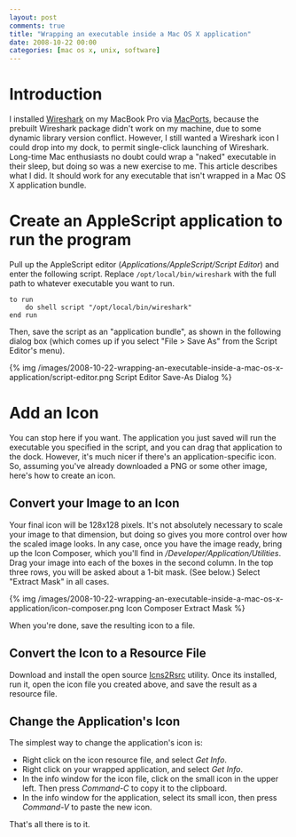 ```yaml
---
layout: post
comments: true
title: "Wrapping an executable inside a Mac OS X application"
date: 2008-10-22 00:00
categories: [mac os x, unix, software]
---
```


# Introduction

I installed [Wireshark][] on my MacBook Pro via [MacPorts][], because the
prebuilt Wireshark package didn't work on my machine, due to some dynamic
library version conflict. However, I still wanted a Wireshark icon I could
drop into my dock, to permit single-click launching of Wireshark. Long-time
Mac enthusiasts no doubt could wrap a "naked" executable in their sleep,
but doing so was a new exercise to me. This article describes what I did.
It should work for any executable that isn't wrapped in a Mac OS X
application bundle.

# Create an AppleScript application to run the program

Pull up the AppleScript editor
(*Applications/AppleScript/Script Editor*) and enter the following
script. Replace `/opt/local/bin/wireshark` with the full path to
whatever executable you want to run.

    to run
        do shell script "/opt/local/bin/wireshark"
    end run

Then, save the script as an "application bundle", as shown in the
following dialog box (which comes up if you select "File &gt; Save
As" from the Script Editor's menu).

{% img /images/2008-10-22-wrapping-an-executable-inside-a-mac-os-x-application/script-editor.png Script Editor Save-As Dialog %}

# Add an Icon

You can stop here if you want. The application you just saved will
run the executable you specified in the script, and you can drag
that application to the dock. However, it's much nicer if there's
an application-specific icon. So, assuming you've already
downloaded a PNG or some other image, here's how to create an
icon.

## Convert your Image to an Icon

Your final icon will be 128x128 pixels. It's not absolutely
necessary to scale your image to that dimension, but doing so gives
you more control over how the scaled image looks. In any case, once
you have the image ready, bring up the Icon Composer, which you'll
find in */Developer/Application/Utilities*. Drag your image into
each of the boxes in the second column. In the top three rows, you
will be asked about a 1-bit mask. (See below.) Select "Extract
Mask" in all cases.

{% img /images/2008-10-22-wrapping-an-executable-inside-a-mac-os-x-application/icon-composer.png Icon Composer Extract Mask %}

When you're done, save the resulting icon to a file.

## Convert the Icon to a Resource File

Download and install the open source [Icns2Rsrc][] utility. Once its
installed, run it, open the icon file you created above, and save the
result as a resource file.

## Change the Application's Icon

The simplest way to change the application's icon is:

-   Right click on the icon resource file, and select *Get Info*.
-   Right click on your wrapped application, and select *Get Info*.
-   In the info window for the icon file, click on the small icon
    in the upper left. Then press *Command-C* to copy it to the
    clipboard.
-   In the info window for the application, select its small icon,
    then press *Command-V* to paste the new icon.

That's all there is to it.

[Wireshark]: http://www.wireshark.org/
[MacPorts]: http://www.macports.org/
[Icns2Rsrc]: http://www.versiontracker.com/dyn/moreinfo/macosx/11781

